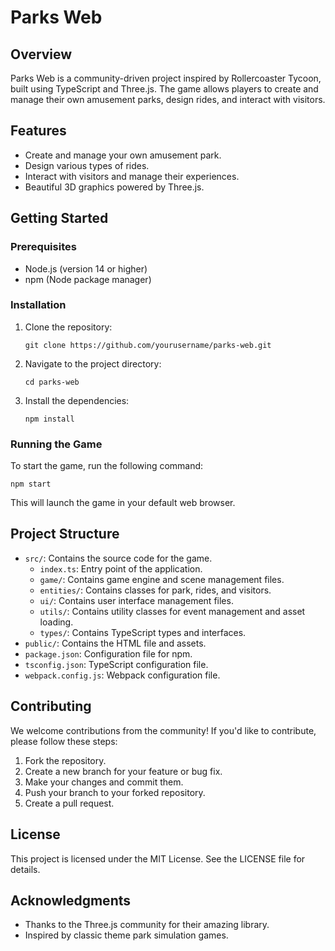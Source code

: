 # Parks Web

## Overview
Parks Web is a community-driven project inspired by Rollercoaster Tycoon, built using TypeScript and Three.js. The game allows players to create and manage their own amusement parks, design rides, and interact with visitors.

## Features
- Create and manage your own amusement park.
- Design various types of rides.
- Interact with visitors and manage their experiences.
- Beautiful 3D graphics powered by Three.js.

## Getting Started

### Prerequisites
- Node.js (version 14 or higher)
- npm (Node package manager)

### Installation
1. Clone the repository:
   ```
   git clone https://github.com/yourusername/parks-web.git
   ```
2. Navigate to the project directory:
   ```
   cd parks-web
   ```
3. Install the dependencies:
   ```
   npm install
   ```

### Running the Game
To start the game, run the following command:
```
npm start
```
This will launch the game in your default web browser.

## Project Structure
- `src/`: Contains the source code for the game.
  - `index.ts`: Entry point of the application.
  - `game/`: Contains game engine and scene management files.
  - `entities/`: Contains classes for park, rides, and visitors.
  - `ui/`: Contains user interface management files.
  - `utils/`: Contains utility classes for event management and asset loading.
  - `types/`: Contains TypeScript types and interfaces.
- `public/`: Contains the HTML file and assets.
- `package.json`: Configuration file for npm.
- `tsconfig.json`: TypeScript configuration file.
- `webpack.config.js`: Webpack configuration file.

## Contributing
We welcome contributions from the community! If you'd like to contribute, please follow these steps:
1. Fork the repository.
2. Create a new branch for your feature or bug fix.
3. Make your changes and commit them.
4. Push your branch to your forked repository.
5. Create a pull request.

## License
This project is licensed under the MIT License. See the LICENSE file for details.

## Acknowledgments
- Thanks to the Three.js community for their amazing library.
- Inspired by classic theme park simulation games.
